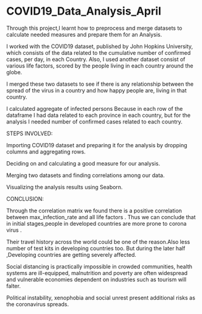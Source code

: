 # COVID19_Data_Analysis_April


Through this project,I learnt how to preprocess and merge datasets to calculate needed measures and prepare them for an Analysis.

I worked with the COVID19 dataset, published by John Hopkins University, which consists of the data related to the cumulative number of confirmed cases, per day, in each Country. Also, I used another dataset consist of various life factors, scored by the people living in each country around the globe.

I merged these two datasets to see if there is any relationship between the spread of the virus in a country and how happy people are, living in that country.


I calculated aggregate of infected persons Because in each row of the dataframe I had data related to each province in each country, but for the analysis I needed number of confirmed cases related to each country.


STEPS INVOLVED:


Importing COVID19 dataset and preparing it for the analysis by dropping columns and aggregating rows.


Deciding on and calculating a good measure for our analysis.


Merging two datasets and finding correlations among our data.


Visualizing the analysis results using Seaborn.



CONCLUSION:

Through the correlation matrix we found there is a positive correlation between max_infection_rate and all life factors . Thus we can conclude that in initial stages,people in developed countries are more prone to corona virus .

Their travel history across the world could be one of the reason.Also less number of test kits in developing countries too.
But during the later half ,Developing countries are getting severely affected.

Social distancing is practically impossible in crowded communities, health systems are ill-equipped, malnutrition and poverty are often widespread and vulnerable economies dependent on industries such as tourism will falter. 

Political instability, xenophobia and social unrest present additional risks as the coronavirus spreads.

